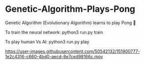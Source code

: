 # Genetic-Algorithm-Plays-Pong
Genetic Algorithm (Evolutionary Algorithm) learns to play Pong 🏓

To train the neural network: python3 run.py train

To play human Vs AI: python3 run.py play

https://user-images.githubusercontent.com/50542132/151900777-1e2c4316-c660-4bd0-aecd-8e7ced98166c.mov



